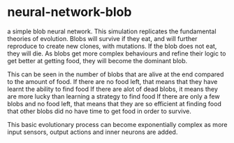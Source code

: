 # neural-network-blob

a simple blob neural network. This simulation replicates the fundamental theories of evolution.
Blobs will survive if they eat, and will further reproduce to create new clones, with mutations.
If the blob does not eat, they will die.
As blobs get more complex behaviours and refine their logic to get better at getting food, they will
become the dominant blob.

This can be seen in the number of blobs that are alive at the end compared to the amount of food.
If there are no food left, that means that they have learnt the ability to find food
If there are alot of dead blobs, it means they are more lucky than learning a strategy to find food
If there are only a few blobs and no food left, that means that they are so efficient at finding food that other blobs did no have time to get food in order to survive.

This basic evolutionary process can become exponentially complex as more input sensors, output actions and inner neurons are added.